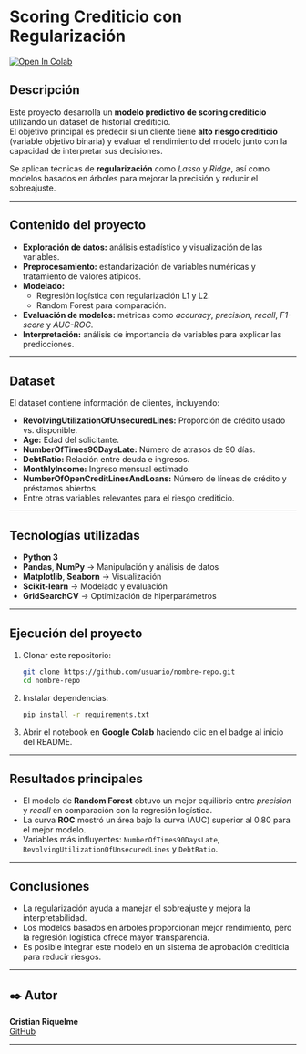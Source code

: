 #  Scoring Crediticio con Regularización

[![Open In Colab](https://colab.research.google.com/assets/colab-badge.svg)]([https://colab.research.google.com/github/usuario/nombre-repo/blob/main/M5Final_CristianRiquelme.ipynb](https://colab.research.google.com/drive/1FHIgES9nJh_Y4Eu5zqdS-UUNbGAI7ZwO?authuser=2#scrollTo=1n_GrOBfpS3Z))

## Descripción
Este proyecto desarrolla un **modelo predictivo de scoring crediticio** utilizando un dataset de historial crediticio.  
El objetivo principal es predecir si un cliente tiene **alto riesgo crediticio** (variable objetivo binaria) y evaluar el rendimiento del modelo junto con la capacidad de interpretar sus decisiones.

Se aplican técnicas de **regularización** como *Lasso* y *Ridge*, así como modelos basados en árboles para mejorar la precisión y reducir el sobreajuste.

---

## Contenido del proyecto
- **Exploración de datos:** análisis estadístico y visualización de las variables.
- **Preprocesamiento:** estandarización de variables numéricas y tratamiento de valores atípicos.
- **Modelado:**
  - Regresión logística con regularización L1 y L2.
  - Random Forest para comparación.
- **Evaluación de modelos:** métricas como *accuracy*, *precision*, *recall*, *F1-score* y *AUC-ROC*.
- **Interpretación:** análisis de importancia de variables para explicar las predicciones.

---

## Dataset
El dataset contiene información de clientes, incluyendo:
- **RevolvingUtilizationOfUnsecuredLines:** Proporción de crédito usado vs. disponible.
- **Age:** Edad del solicitante.
- **NumberOfTimes90DaysLate:** Número de atrasos de 90 días.
- **DebtRatio:** Relación entre deuda e ingresos.
- **MonthlyIncome:** Ingreso mensual estimado.
- **NumberOfOpenCreditLinesAndLoans:** Número de líneas de crédito y préstamos abiertos.
- Entre otras variables relevantes para el riesgo crediticio.

---

##  Tecnologías utilizadas
- **Python 3**
- **Pandas**, **NumPy** → Manipulación y análisis de datos
- **Matplotlib**, **Seaborn** → Visualización
- **Scikit-learn** → Modelado y evaluación
- **GridSearchCV** → Optimización de hiperparámetros

---

## Ejecución del proyecto
1. Clonar este repositorio:
   ```bash
   git clone https://github.com/usuario/nombre-repo.git
   cd nombre-repo
   ```
2. Instalar dependencias:
   ```bash
   pip install -r requirements.txt
   ```
3. Abrir el notebook en **Google Colab** haciendo clic en el badge al inicio del README.

---

## Resultados principales
- El modelo de **Random Forest** obtuvo un mejor equilibrio entre *precision* y *recall* en comparación con la regresión logística.
- La curva **ROC** mostró un área bajo la curva (AUC) superior al 0.80 para el mejor modelo.
- Variables más influyentes: `NumberOfTimes90DaysLate`, `RevolvingUtilizationOfUnsecuredLines` y `DebtRatio`.

---

## Conclusiones
- La regularización ayuda a manejar el sobreajuste y mejora la interpretabilidad.
- Los modelos basados en árboles proporcionan mejor rendimiento, pero la regresión logística ofrece mayor transparencia.
- Es posible integrar este modelo en un sistema de aprobación crediticia para reducir riesgos.

---

## ✒️ Autor
**Cristian Riquelme**  
[GitHub](https://github.com/CristianRiquelmeF)

---

